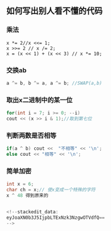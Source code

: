 ## 如何写出别人看不懂的代码
### 乘法
 ```
 x *= 2//x <<= 1;
x >>= 2 // x /= 2;
x = (x << 1) + (x << 3) // x *= 10;
```
### 交换ab
```c++
a ^= b, b ^= a, a ^= b; //SWAP(a,b)
```
### 取出x二进制中的某一位
```c
for(int i = 7; i >= 0; --i)
cout << (x >> i & 1);//取到第七位
```
### 判断两数是否相等
```c
if(a ^ b) cout <<  "不相等" << '\n';
else cout << "相等" << '\n';
```
### 简单加密
```c
int x = 6;
char ch = x;// 使x变成一个特殊的字符
x ^ 48 得到原来的


<!--stackedit_data:
eyJoaXN0b3J5IjpbLTExNzk3NzgwOTVdfQ==
-->
